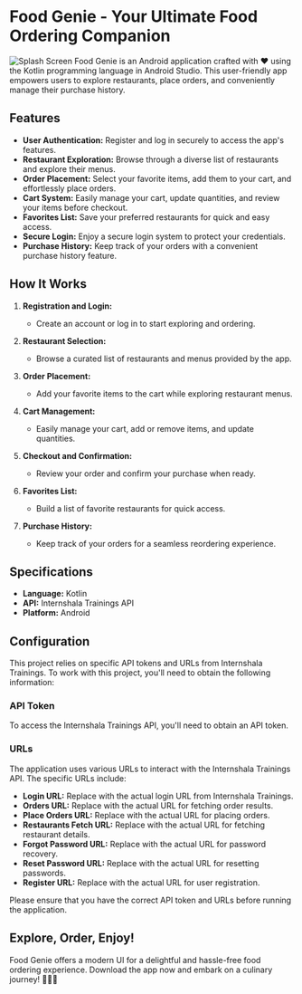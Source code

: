 # Food Genie - Your Ultimate Food Ordering Companion
![Splash Screen](https://navneetbaid.000webhostapp.com/img/project/foodgenie1.jpg)
Food Genie is an Android application crafted with ❤️ using the Kotlin programming language in Android Studio. This user-friendly app empowers users to explore restaurants, place orders, and conveniently manage their purchase history.

## Features

- **User Authentication:** Register and log in securely to access the app's features.
- **Restaurant Exploration:** Browse through a diverse list of restaurants and explore their menus.
- **Order Placement:** Select your favorite items, add them to your cart, and effortlessly place orders.
- **Cart System:** Easily manage your cart, update quantities, and review your items before checkout.
- **Favorites List:** Save your preferred restaurants for quick and easy access.
- **Secure Login:** Enjoy a secure login system to protect your credentials.
- **Purchase History:** Keep track of your orders with a convenient purchase history feature.

## How It Works

1. **Registration and Login:**
   - Create an account or log in to start exploring and ordering.

2. **Restaurant Selection:**
   - Browse a curated list of restaurants and menus provided by the app.

3. **Order Placement:**
   - Add your favorite items to the cart while exploring restaurant menus.

4. **Cart Management:**
   - Easily manage your cart, add or remove items, and update quantities.

5. **Checkout and Confirmation:**
   - Review your order and confirm your purchase when ready.

6. **Favorites List:**
   - Build a list of favorite restaurants for quick access.

7. **Purchase History:**
   - Keep track of your orders for a seamless reordering experience.

## Specifications

- **Language:** Kotlin
- **API:** Internshala Trainings API
- **Platform:** Android

## Configuration

This project relies on specific API tokens and URLs from Internshala Trainings. To work with this project, you'll need to obtain the following information:

### API Token

To access the Internshala Trainings API, you'll need to obtain an API token.

### URLs

The application uses various URLs to interact with the Internshala Trainings API. The specific URLs include:

- **Login URL:** Replace with the actual login URL from Internshala Trainings.
- **Orders URL:** Replace with the actual URL for fetching order results.
- **Place Orders URL:** Replace with the actual URL for placing orders.
- **Restaurants Fetch URL:** Replace with the actual URL for fetching restaurant details.
- **Forgot Password URL:** Replace with the actual URL for password recovery.
- **Reset Password URL:** Replace with the actual URL for resetting passwords.
- **Register URL:** Replace with the actual URL for user registration.

Please ensure that you have the correct API token and URLs before running the application.

## Explore, Order, Enjoy!

Food Genie offers a modern UI for a delightful and hassle-free food ordering experience. Download the app now and embark on a culinary journey! 🍔🍕🌮
